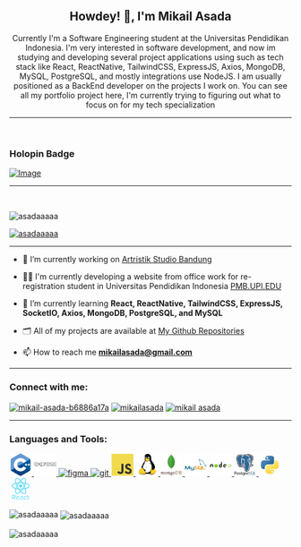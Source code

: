 <h2 align="center">Howdey! 👋, I'm Mikail Asada</h2>

<p align="center">Currently I'm a Software Engineering student at the Universitas Pendidikan Indonesia. I'm very interested in software development, and now im studying and developing several project applications using such as tech stack like React, ReactNative, TailwindCSS, ExpressJS, Axios, MongoDB, MySQL, PostgreSQL, and mostly integrations use NodeJS. I am usually positioned as a BackEnd developer on the projects I work on. You can see all my portfolio project here, I'm currently trying to figuring out what to focus on for my tech specialization</p>
<hr>
<br>
<h3>Holopin Badge</h3>

[![Image](https://holopin.me/asada)](https://holopin.io/@asada)

<hr>
<br>
<p align="left"> <img src="https://komarev.com/ghpvc/?username=asadaaaaa&label=Profile%20views&color=0e75b6&style=flat" alt="asadaaaaa" /> </p>

<p align="left"> <a href="https://github.com/ryo-ma/github-profile-trophy"><img src="https://github-profile-trophy.vercel.app/?username=asadaaaaa" alt="asadaaaaa" /></a> </p>

<hr>

- 🔭 I’m currently working on [Artristik Studio Bandung](https://artristik.co.id)

- 👨‍💻 I'm currently developing a website from office work for re-registration student in Universitas Pendidikan Indonesia [PMB.UPI.EDU](http://app.pmb.upi.edu/smm-barat/public/beranda)

- 🌱 I’m currently learning **React, ReactNative, TailwindCSS, ExpressJS, SocketIO, Axios, MongoDB, PostgreSQL, and MySQL**

- 🗂️ All of my projects are available at [My Github Repositories](https://github.com/Asadaaaaa?tab=repositories)

- 📫 How to reach me **mikailasada@gmail.com**

<hr>

<h3 align="left">Connect with me:</h3>
<p align="left">
<a href="https://linkedin.com/in/mikail-asada-b6886a17a" target="blank"><img align="center" src="https://raw.githubusercontent.com/rahuldkjain/github-profile-readme-generator/master/src/images/icons/Social/linked-in-alt.svg" alt="mikail-asada-b6886a17a" height="30" width="40" /></a>
<a href="https://instagram.com/mikailasada" target="blank"><img align="center" src="https://raw.githubusercontent.com/rahuldkjain/github-profile-readme-generator/master/src/images/icons/Social/instagram.svg" alt="mikailasada" height="30" width="40" /></a>
<a href="https://www.youtube.com/c/mikail asada" target="blank"><img align="center" src="https://raw.githubusercontent.com/rahuldkjain/github-profile-readme-generator/master/src/images/icons/Social/youtube.svg" alt="mikail asada" height="30" width="40" /></a>
</p>

<hr>

<h3 align="left">Languages and Tools:</h3>
<p align="left"> <a href="https://www.w3schools.com/cpp/" target="_blank" rel="noreferrer"> <img src="https://raw.githubusercontent.com/devicons/devicon/master/icons/cplusplus/cplusplus-original.svg" alt="cplusplus" width="40" height="40"/> </a> <a href="https://expressjs.com" target="_blank" rel="noreferrer"> <img src="https://raw.githubusercontent.com/devicons/devicon/master/icons/express/express-original-wordmark.svg" alt="express" width="40" height="40"/> </a> <a href="https://www.figma.com/" target="_blank" rel="noreferrer"> <img src="https://www.vectorlogo.zone/logos/figma/figma-icon.svg" alt="figma" width="40" height="40"/> </a> <a href="https://git-scm.com/" target="_blank" rel="noreferrer"> <img src="https://www.vectorlogo.zone/logos/git-scm/git-scm-icon.svg" alt="git" width="40" height="40"/> </a> <a href="https://developer.mozilla.org/en-US/docs/Web/JavaScript" target="_blank" rel="noreferrer"> <img src="https://raw.githubusercontent.com/devicons/devicon/master/icons/javascript/javascript-original.svg" alt="javascript" width="40" height="40"/> </a> <a href="https://www.linux.org/" target="_blank" rel="noreferrer"> <img src="https://raw.githubusercontent.com/devicons/devicon/master/icons/linux/linux-original.svg" alt="linux" width="40" height="40"/> </a> <a href="https://www.mongodb.com/" target="_blank" rel="noreferrer"> <img src="https://raw.githubusercontent.com/devicons/devicon/master/icons/mongodb/mongodb-original-wordmark.svg" alt="mongodb" width="40" height="40"/> </a> <a href="https://www.mysql.com/" target="_blank" rel="noreferrer"> <img src="https://raw.githubusercontent.com/devicons/devicon/master/icons/mysql/mysql-original-wordmark.svg" alt="mysql" width="40" height="40"/> </a> <a href="https://nodejs.org" target="_blank" rel="noreferrer"> <img src="https://raw.githubusercontent.com/devicons/devicon/master/icons/nodejs/nodejs-original-wordmark.svg" alt="nodejs" width="40" height="40"/> </a> <a href="https://www.postgresql.org" target="_blank" rel="noreferrer"> <img src="https://raw.githubusercontent.com/devicons/devicon/master/icons/postgresql/postgresql-original-wordmark.svg" alt="postgresql" width="40" height="40"/> </a> <a href="https://www.python.org" target="_blank" rel="noreferrer"> <img src="https://raw.githubusercontent.com/devicons/devicon/master/icons/python/python-original.svg" alt="python" width="40" height="40"/> </a> <a href="https://reactjs.org/" target="_blank" rel="noreferrer"> <img src="https://raw.githubusercontent.com/devicons/devicon/master/icons/react/react-original-wordmark.svg" alt="react" width="40" height="40"/> </a> </p>

<p><img align="left" src="https://github-readme-stats.vercel.app/api/top-langs?username=asadaaaaa&show_icons=true&locale=en&layout=compact" alt="asadaaaaa" /></p>

<p>&nbsp;<img align="center" src="https://github-readme-stats.vercel.app/api?username=asadaaaaa&show_icons=true&locale=en" alt="asadaaaaa" /></p>

<p><img align="center" src="https://github-readme-streak-stats.herokuapp.com/?user=asadaaaaa&" alt="asadaaaaa" /></p>
